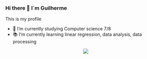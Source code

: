 ### Hi there 👋 I´m Guilherme
This is my profile

- 🌱 I’m currently studying Computer science 7/8
- 📚 I’m currently learning linear regression, data analysis, data processing

<div align="center">
  <a href="https://github.com/GuilhermeHenrique525">
  <img height="180em" src="https://github-readme-stats.vercel.app/api?username=GuilhermeHenrique525&show_icons=true&theme=github_dark&include_all_commits=true&count_private=true"/>
<!-- <img height="180em" src="https://github-readme-stats.vercel.app/api/top-langs/?username=GuilhermeHenrique525&layout=compact&langs_count=7&theme=github_dark"/> -->
</div>
<!--  
<div style="display: inline_block"><br>
  <img align="center" alt="Guilherme-Js" height="30" width="40" src="https://raw.githubusercontent.com/devicons/devicon/master/icons/javascript/javascript-plain.svg">
  <img align="center" alt="Guilherme-HTML" height="30" width="40" src="https://raw.githubusercontent.com/devicons/devicon/master/icons/html5/html5-original.svg">
  <img align="center" alt="Guilherme-CSS" height="30" width="40" src="https://raw.githubusercontent.com/devicons/devicon/master/icons/css3/css3-original.svg">
  <img align="center" alt="Guilherme-Sql" height="30" width="40" src="https://cdn.jsdelivr.net/gh/devicons/devicon/icons/mysql/mysql-original.svg">
</div>


##
 
<div> 
  <a href = "mailto:guihenrique.angelo@gmail.com"><img src="https://img.shields.io/badge/-Gmail-%23333?style=for-the-badge&logo=gmail&logoColor=white" target="_blank"></a>
  <a href="https://www.linkedin.com/in/guilherme-henrique-angelo-dias-116166206/" target="_blank"><img src="https://img.shields.io/badge/-LinkedIn-%230077B5?style=for-the-badge&logo=linkedin&logoColor=white" target="_blank"></a> 
